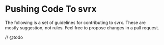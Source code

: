 # Pushing Code To svrx

The following is a set of guidelines for contributing to svrx. 
These are mostly suggestion, not rules.
Feel free to propose changes in a pull request. 

// @todo
